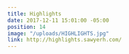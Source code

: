 ```yaml
---
title: Highlights
date: 2017-12-11 15:01:00 -05:00
position: 14
image: "/uploads/HIGHLIGHTS.jpg"
link: http://highlights.sawyerh.com/
---
```


